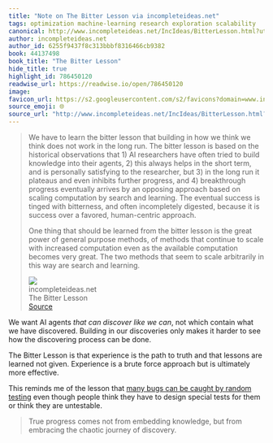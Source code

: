 ```yaml
---
title: "Note on The Bitter Lesson via incompleteideas.net"
tags: optimization machine-learning research exploration scalability
canonical: http://www.incompleteideas.net/IncIdeas/BitterLesson.html?utm_source=substack&utm_medium=email
author: incompleteideas.net
author_id: 6255f9437f8c313bbbf8316466cb9382
book: 44137498
book_title: "The Bitter Lesson"
hide_title: true
highlight_id: 786450120
readwise_url: https://readwise.io/open/786450120
image: 
favicon_url: https://s2.googleusercontent.com/s2/favicons?domain=www.incompleteideas.net
source_emoji: 🌐
source_url: "http://www.incompleteideas.net/IncIdeas/BitterLesson.html?utm_source=substack&utm_medium=email#:~:text=We%20have%20to,search%20and%20learning."
---
```


> We have to learn the bitter lesson that building in how we think we think does not work in the long run. The bitter lesson is based on the historical observations that 1) AI researchers have often tried to build knowledge into their agents, 2) this always helps in the short term, and is personally satisfying to the researcher, but 3) in the long run it plateaus and even inhibits further progress, and 4) breakthrough progress eventually arrives by an opposing approach based on scaling computation by search and learning. The eventual success is tinged with bitterness, and often incompletely digested, because it is success over a favored, human-centric approach.
> 
> One thing that should be learned from the bitter lesson is the great power of general purpose methods, of methods that continue to scale with increased computation even as the available computation becomes very great. The two methods that seem to scale arbitrarily in this way are search and learning.
> <div class="quoteback-footer"><div class="quoteback-avatar"><img class="mini-favicon" src="https://s2.googleusercontent.com/s2/favicons?domain=www.incompleteideas.net"></div><div class="quoteback-metadata"><div class="metadata-inner"><span style="display:none">FROM:</span><div aria-label="incompleteideas.net" class="quoteback-author"> incompleteideas.net</div><div aria-label="The Bitter Lesson" class="quoteback-title"> The Bitter Lesson</div></div></div><div class="quoteback-backlink"><a target="_blank" aria-label="go to the full text of this quotation" rel="noopener" href="http://www.incompleteideas.net/IncIdeas/BitterLesson.html?utm_source=substack&utm_medium=email#:~:text=We%20have%20to,search%20and%20learning." class="quoteback-arrow"> Source</a></div></div>

We want AI agents _that can discover like we can_, not which contain what we have discovered. Building in our discoveries only makes it harder to see how the discovering process can be done.

The Bitter Lesson is that experience is the path to truth and that lessons are learned not given. Experience is a brute force approach but is ultimately more effective.

This reminds me of the lesson that [many bugs can be caught by random testing](https://www.joshbeckman.org/notes/735445806) even though people think they have to design special tests for them or think they are untestable.

> True progress comes not from embedding knowledge, but from embracing the chaotic journey of discovery.